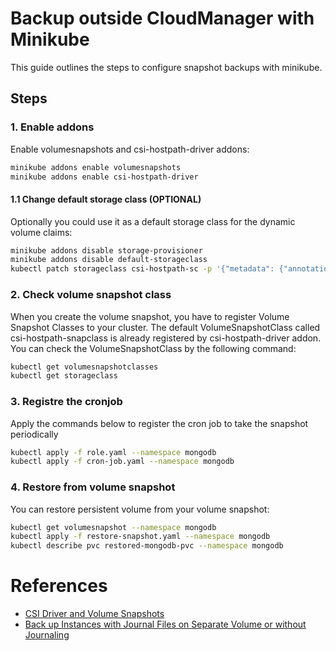 # Backup outside CloudManager with Minikube

This guide outlines the steps to configure snapshot backups with minikube.

## Steps

### 1. Enable addons
Enable volumesnapshots and csi-hostpath-driver addons:
```sh
minikube addons enable volumesnapshots
minikube addons enable csi-hostpath-driver
```

#### 1.1 Change default storage class (OPTIONAL)
Optionally you could use it as a default storage class for the dynamic volume claims:
```sh
minikube addons disable storage-provisioner
minikube addons disable default-storageclass
kubectl patch storageclass csi-hostpath-sc -p '{"metadata": {"annotations":{"storageclass.kubernetes.io/is-default-class":"true"}}}'
```

### 2. Check volume snapshot class
When you create the volume snapshot, you have to register Volume Snapshot Classes to your cluster. 
The default VolumeSnapshotClass called csi-hostpath-snapclass is already registered by csi-hostpath-driver addon. 
You can check the VolumeSnapshotClass by the following command:

```sh
kubectl get volumesnapshotclasses
kubectl get storageclass
```

### 3. Registre the cronjob
Apply the commands below to register the cron job to take the snapshot periodically
```sh
kubectl apply -f role.yaml --namespace mongodb
kubectl apply -f cron-job.yaml --namespace mongodb
```

### 4. Restore from volume snapshot
You can restore persistent volume from your volume snapshot:
```sh
kubectl get volumesnapshot --namespace mongodb
kubectl apply -f restore-snapshot.yaml --namespace mongodb
kubectl describe pvc restored-mongodb-pvc --namespace mongodb
```

# References
 - [CSI Driver and Volume Snapshots](https://minikube.sigs.k8s.io/docs/tutorials/volume_snapshots_and_csi/)
 - [Back up Instances with Journal Files on Separate Volume or without Journaling](https://www.mongodb.com/docs/manual/tutorial/backup-with-filesystem-snapshots/#back-up-instances-with-journal-files-on-separate-volume-or-without-journaling)
